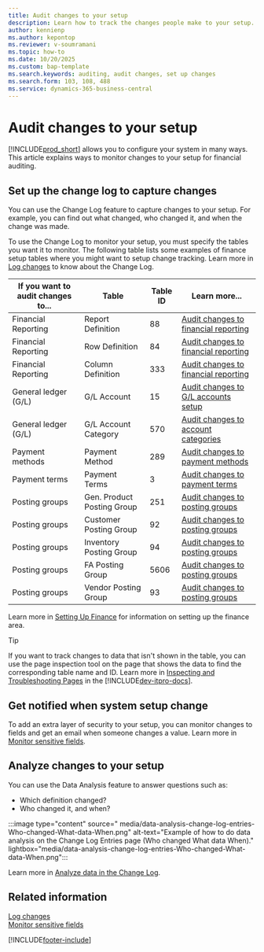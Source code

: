 ```yaml
---
title: Audit changes to your setup
description: Learn how to track the changes people make to your setup.
author: kennienp
ms.author: kepontop
ms.reviewer: v-soumramani
ms.topic: how-to
ms.date: 10/20/2025
ms.custom: bap-template
ms.search.keywords: auditing, audit changes, set up changes
ms.search.form: 103, 108, 488
ms.service: dynamics-365-business-central
---
```


# Audit changes to your setup

[!INCLUDE[prod_short](includes/prod_short.md)] allows you to configure your system in many ways. This article explains ways to monitor changes to your setup for financial auditing.

## Set up the change log to capture changes

You can use the Change Log feature to capture changes to your setup. For example, you can find out what changed, who changed it, and when the change was made.

To use the Change Log to monitor your setup, you must specify the tables you want it to monitor. The following table lists some examples of finance setup tables where you might want to setup change tracking. Learn more in [Log changes](across-log-changes.md) to know about the Change Log.

| If you want to audit changes to... | Table | Table ID | Learn more... |
| ---------------------------------- | ----- | -------- | ------------- |
| Financial Reporting  | Report Definition | 88  | [Audit changes to financial reporting](finance-financial-reporting-auditing.md) |
| Financial Reporting  | Row Definition    | 84  | [Audit changes to financial reporting](finance-financial-reporting-auditing.md) |
| Financial Reporting  | Column Definition | 333 | [Audit changes to financial reporting](finance-financial-reporting-auditing.md) |
| General ledger (G/L) | G/L Account       | 15 | [Audit changes to G/L accounts setup](finance-chart-of-accounts.md#audit-changes-to-gl-accounts-setup) |
| General ledger (G/L) | G/L Account Category | 570 | [Audit changes to account categories](bi-account-categories.md#audit-changes-to-account-categories) |
| Payment methods      | Payment Method    | 289 | [Audit changes to payment methods](finance-payment-methods.md#audit-changes-to-payment-methods) |
| Payment terms        | Payment Terms     | 3 | [Audit changes to payment terms](finance-payment-terms.md#audit-changes-to-payment-terms ) |
| Posting groups       | Gen. Product Posting Group | 251 | [Audit changes to posting groups](finance-posting-groups.md#audit-changes-to-posting-groups) |
| Posting groups       | Customer Posting Group | 92 | [Audit changes to posting groups](finance-posting-groups.md#audit-changes-to-posting-groups) |
| Posting groups       | Inventory Posting Group | 94 | [Audit changes to posting groups](finance-posting-groups.md#audit-changes-to-posting-groups) |
| Posting groups       | FA Posting Group | 5606 | [Audit changes to posting groups](finance-posting-groups.md#audit-changes-to-posting-groups) |
| Posting groups       | Vendor Posting Group | 93 | [Audit changes to posting groups](finance-posting-groups.md#audit-changes-to-posting-groups) |

Learn more in [Setting Up Finance](finance-setup-finance.md) for information on setting up the finance area.

> [!TIP]
> If you want to track changes to data that isn't shown in the table, you can use the page inspection tool on the page that shows the data to find the corresponding table name and ID. Learn more in [Inspecting and Troubleshooting Pages](/dynamics365/business-central/dev-itpro/developer/devenv-inspecting-pages?tabs=table) in the [!INCLUDE[dev-itpro-docs](includes/dev-itpro-docs.md)].

## Get notified when system setup change

To add an extra layer of security to your setup, you can monitor changes to fields and get an email when someone changes a value. Learn more in [Monitor sensitive fields](across-log-changes.md#monitor-sensitive-fields).

## Analyze changes to your setup

You can use the Data Analysis feature to answer questions such as:

- Which definition changed?
- Who changed it, and when?

:::image type="content" source=" media/data-analysis-change-log-entries-Who-changed-What-data-When.png" alt-text="Example of how to do data analysis on the Change Log Entries page (Who changed What data When)." lightbox="media/data-analysis-change-log-entries-Who-changed-What-data-When.png":::

Learn more in [Analyze data in the Change Log](across-log-changes.md#analyze-data-in-the-change-log).

## Related information

[Log changes](across-log-changes.md)  
[Monitor sensitive fields](across-log-changes.md#monitor-sensitive-fields)  

[!INCLUDE[footer-include](includes/footer-banner.md)]